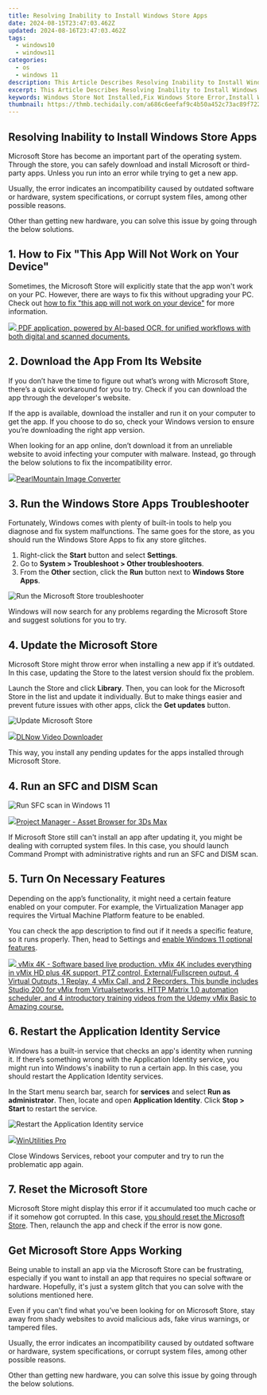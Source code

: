 ```yaml
---
title: Resolving Inability to Install Windows Store Apps
date: 2024-08-15T23:47:03.462Z
updated: 2024-08-16T23:47:03.462Z
tags:
  - windows10
  - windows11
categories:
  - os
  - windows 11
description: This Article Describes Resolving Inability to Install Windows Store Apps
excerpt: This Article Describes Resolving Inability to Install Windows Store Apps
keywords: Windows Store Not Installed,Fix Windows Store Error,Install Windows Store App,Troubleshoot Store Apps,Resolve Store APP Issues,Stop Store App Failures,Fix Windows Store Installs
thumbnail: https://thmb.techidaily.com/a686c6eefaf9c4b50a452c73ac89f7229b66217691cf20f6f81f6b08cd386aeb.jpg
---
```


## Resolving Inability to Install Windows Store Apps

 Microsoft Store has become an important part of the operating system. Through the store, you can safely download and install Microsoft or third-party apps. Unless you run into an error while trying to get a new app.

 Usually, the error indicates an incompatibility caused by outdated software or hardware, system specifications, or corrupt system files, among other possible reasons.

 Other than getting new hardware, you can solve this issue by going through the below solutions.

## 1\. How to Fix "This App Will Not Work on Your Device"

 Sometimes, the Microsoft Store will explicitly state that the app won't work on your PC. However, there are ways to fix this without upgrading your PC. Check out [how to fix "this app will not work on your device"](https://www.makeuseof.com/how-to-fix-this-app-will-not-work-on-your-device-error-in-windows/) for more information.

<!-- affiliate ads begin -->
<a href="https://checkout.abbyy.com/order/checkout.php?PRODS=39254549&QTY=1&AFFILIATE=108875&CART=1"> <img src="https://secure.avangate.com/images/merchant/0e5fb5c76fca16adbee503c9aff393cd/products/8_FR-Badges-NEW-FR-Standard-16-WIN-200.png" border="0"> PDF application, powered by AI-based OCR, for unified workflows with both digital and scanned documents. </a>
<!-- affiliate ads end -->
## 2\. Download the App From Its Website

 If you don’t have the time to figure out what’s wrong with Microsoft Store, there’s a quick workaround for you to try. Check if you can download the app through the developer's website.

 If the app is available, download the installer and run it on your computer to get the app. If you choose to do so, check your Windows version to ensure you’re downloading the right app version.

 When looking for an app online, don’t download it from an unreliable website to avoid infecting your computer with malware. Instead, go through the below solutions to fix the incompatibility error.

<!-- affiliate ads begin -->
<a href="https://secure.2checkout.com/order/checkout.php?PRODS=4550420&QTY=1&AFFILIATE=108875&CART=1"><img src="https://www.pearlmountainsoft.com/n_img/product/pic/f_02.jpg" border="0">PearlMountain Image Converter</a>
<!-- affiliate ads end -->
## 3\. Run the Windows Store Apps Troubleshooter

 Fortunately, Windows comes with plenty of built-in tools to help you diagnose and fix system malfunctions. The same goes for the store, as you should run the Windows Store Apps to fix any store glitches.

1. Right-click the **Start** button and select **Settings**.
2. Go to **System > Troubleshoot > Other troubleshooters**.
3. From the **Other** section, click the **Run** button next to **Windows Store Apps**.

![Run the Microsoft Store troubleshooter](https://static1.makeuseofimages.com/wordpress/wp-content/uploads/2023/04/store-troubleshooter-1-1.jpg)

 Windows will now search for any problems regarding the Microsoft Store and suggest solutions for you to try.

## 4\. Update the Microsoft Store

 Microsoft Store might throw error when installing a new app if it’s outdated. In this case, updating the Store to the latest version should fix the problem.

 Launch the Store and click **Library**. Then, you can look for the Microsoft Store in the list and update it individually. But to make things easier and prevent future issues with other apps, click the **Get updates** button.

![Update Microsoft Store](https://static1.makeuseofimages.com/wordpress/wp-content/uploads/2023/05/update-microsoft-store-1.jpg)
<!-- affiliate ads begin -->
<a href="https://secure.2checkout.com/order/checkout.php?PRODS=4712430&QTY=1&AFFILIATE=108875&CART=1"><img src="https://secure.avangate.com/images/merchant/c404a5adbf90e09631678b13b05d9d7a/products/dlnow_256.png" border="0">DLNow Video Downloader</a>
<!-- affiliate ads end -->

 This way, you install any pending updates for the apps installed through Microsoft Store.

## 4\. Run an SFC and DISM Scan

![Run SFC scan in Windows 11](https://static1.makeuseofimages.com/wordpress/wp-content/uploads/2023/03/sfc-scan-1-1.jpg)
<!-- affiliate ads begin -->
<a href="https://secure.2checkout.com/order/checkout.php?PRODS=4709458&QTY=1&AFFILIATE=108875&CART=1"><img src="https://3d-kstudio.com/wp-content/uploads/2019/10/Project-Manager-version-3-1600x900-768x419.jpg" border="0">Project Manager - Asset Browser for 3Ds Max</a>
<!-- affiliate ads end -->

 If Microsoft Store still can't install an app after updating it, you might be dealing with corrupted system files. In this case, you should launch Command Prompt with administrative rights and run an SFC and DISM scan.

## 5\. Turn On Necessary Features

 Depending on the app’s functionality, it might need a certain feature enabled on your computer. For example, the Virtualization Manager app requires the Virtual Machine Platform feature to be enabled.

 You can check the app description to find out if it needs a specific feature, so it runs properly. Then, head to Settings and [enable Windows 11 optional features](https://www.makeuseof.com/how-to-add-remove-optional-features-windows-11/).

<!-- affiliate ads begin -->
<a href="https://secure.2checkout.com/order/checkout.php?PRODS=30901369&QTY=1&AFFILIATE=108875&CART=1"> <img src="https://secure.avangate.com/images/merchant/ce9a6fb2becc2d235e62b125e9260102/products/1_copy_vMixCallScreenshot1-large.jpg" border="0"> vMix 4K - Software based live production. vMix 4K includes everything in vMix HD plus 4K support, PTZ control, External/Fullscreen output, 4 Virtual Outputs, 1 Replay, 4 vMix Call, and 2 Recorders. 
This bundle includes Studio 200 for vMix from Virtualsetworks, HTTP Matrix 1.0 automation scheduler, and 4 introductory training videos from the Udemy vMix Basic to Amazing course. </a>
<!-- affiliate ads end -->
## 6\. Restart the Application Identity Service

 Windows has a built-in service that checks an app's identity when running it. If there’s something wrong with the Application Identity service, you might run into Windows's inability to run a certain app. In this case, you should restart the Application Identity services.

 In the Start menu search bar, search for **services** and select **Run as administrator**. Then, locate and open **Application Identity**. Click **Stop > Start** to restart the service.

![Restart the Application Identity service](https://static1.makeuseofimages.com/wordpress/wp-content/uploads/2023/05/restart-identity-service-1.jpg)
<!-- affiliate ads begin -->
<a href="https://secure.2checkout.com/order/checkout.php?PRODS=4665597&QTY=1&AFFILIATE=108875&CART=1"><img src="https://www.pcclean.io/wp-content/uploads/2018/03/winutilities-box-130521.png" border="0">WinUtilities Pro</a>
<!-- affiliate ads end -->

 Close Windows Services, reboot your computer and try to run the problematic app again.

## 7\. Reset the Microsoft Store

 Microsoft Store might display this error if it accumulated too much cache or if it somehow got corrupted. In this case, [you should reset the Microsoft Store](https://www.makeuseof.com/windows-10-11-reset-microsoft-store/). Then, relaunch the app and check if the error is now gone.

## Get Microsoft Store Apps Working

 Being unable to install an app via the Microsoft Store can be frustrating, especially if you want to install an app that requires no special software or hardware. Hopefully, it's just a system glitch that you can solve with the solutions mentioned here.

 Even if you can’t find what you’ve been looking for on Microsoft Store, stay away from shady websites to avoid malicious ads, fake virus warnings, or tampered files.

 Usually, the error indicates an incompatibility caused by outdated software or hardware, system specifications, or corrupt system files, among other possible reasons.

 Other than getting new hardware, you can solve this issue by going through the below solutions.



<ins class="adsbygoogle"
      style="display:block"
      data-ad-client="ca-pub-7571918770474297"
      data-ad-slot="8358498916"
      data-ad-format="auto"
      data-full-width-responsive="true"></ins>



